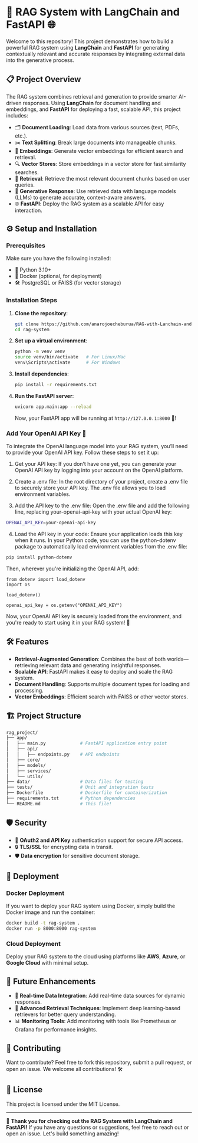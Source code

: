 

# 🚀 RAG System with LangChain and FastAPI 🌐

Welcome to this repository! This project demonstrates how to build a powerful RAG system using **LangChain** and **FastAPI** for generating contextually relevant and accurate responses by integrating external data into the generative process.

## 📋 Project Overview

The RAG system combines retrieval and generation to provide smarter AI-driven responses. Using **LangChain** for document handling and embeddings, and **FastAPI** for deploying a fast, scalable API, this project includes:

- 🗂️ **Document Loading**: Load data from various sources (text, PDFs, etc.).
- ✂️ **Text Splitting**: Break large documents into manageable chunks.
- 🧠 **Embeddings**: Generate vector embeddings for efficient search and retrieval.
- 🔍 **Vector Stores**: Store embeddings in a vector store for fast similarity searches.
- 🔧 **Retrieval**: Retrieve the most relevant document chunks based on user queries.
- 💬 **Generative Response**: Use retrieved data with language models (LLMs) to generate accurate, context-aware answers.
- 🌐 **FastAPI**: Deploy the RAG system as a scalable API for easy interaction.

## ⚙️ Setup and Installation

### Prerequisites

Make sure you have the following installed:
- 🐍 Python 3.10+
- 🐳 Docker (optional, for deployment)
- 🛠️ PostgreSQL or FAISS (for vector storage)

### Installation Steps

1. **Clone the repository**:
   ```bash
   git clone https://github.com/anarojoecheburua/RAG-with-Lanchain-and-FastAPI.git
   cd rag-system
   ```

2. **Set up a virtual environment**:
   ```bash
   python -m venv venv
   source venv/bin/activate   # For Linux/Mac
   venv\Scripts\activate      # For Windows
   ```

3. **Install dependencies**:
   ```bash
   pip install -r requirements.txt
   ```

4. **Run the FastAPI server**:
   ```bash
   uvicorn app.main:app --reload
   ```

   Now, your FastAPI app will be running at `http://127.0.0.1:8000` 🎉!

### Add Your OpenAI API Key 🔑

To integrate the OpenAI language model into your RAG system, you’ll need to provide your OpenAI API key. Follow these steps to set it up:

1. Get your API key: If you don’t have one yet, you can generate your OpenAI API key by logging into your account on the OpenAI platform.

2. Create a .env file: In the root directory of your project, create a .env file to securely store your API key. The .env file allows you to load environment variables.

3. Add the API key to the .env file: Open the .env file and add the following line, replacing your-openai-api-key with your actual OpenAI key:

```bash
OPENAI_API_KEY=your-openai-api-key
```

4. Load the API key in your code: Ensure your application loads this key when it runs. In your Python code, you can use the python-dotenv package to automatically load environment variables from the .env file:

```bash
pip install python-dotenv
```

Then, wherever you're initializing the OpenAI API, add:

```
from dotenv import load_dotenv
import os

load_dotenv()

openai_api_key = os.getenv("OPENAI_API_KEY")
```
Now, your OpenAI API key is securely loaded from the environment, and you're ready to start using it in your RAG system! 🎉

## 🛠️ Features

- **Retrieval-Augmented Generation**: Combines the best of both worlds—retrieving relevant data and generating insightful responses.
- **Scalable API**: FastAPI makes it easy to deploy and scale the RAG system.
- **Document Handling**: Supports multiple document types for loading and processing.
- **Vector Embeddings**: Efficient search with FAISS or other vector stores.

## 🏗️ Project Structure

```bash
rag_project/
├── app/
│   ├── main.py             # FastAPI application entry point
│   ├── api/
│   │   ├── endpoints.py    # API endpoints
│   ├── core/
│   ├── models/
│   ├── services/
│   └── utils/
├── data/                   # Data files for testing
├── tests/                  # Unit and integration tests
├── Dockerfile              # Dockerfile for containerization
├── requirements.txt        # Python dependencies
└── README.md               # This file!
```

## 🛡️ Security

- 🔐 **OAuth2 and API Key** authentication support for secure API access.
- 🔒 **TLS/SSL** for encrypting data in transit.
- 🛡️ **Data encryption** for sensitive document storage.

## 🚀 Deployment

### Docker Deployment
If you want to deploy your RAG system using Docker, simply build the Docker image and run the container:

```bash
docker build -t rag-system .
docker run -p 8000:8000 rag-system
```

### Cloud Deployment
Deploy your RAG system to the cloud using platforms like **AWS**, **Azure**, or **Google Cloud** with minimal setup.

## 🧠 Future Enhancements

- 🔄 **Real-time Data Integration**: Add real-time data sources for dynamic responses.
- 🤖 **Advanced Retrieval Techniques**: Implement deep learning-based retrievers for better query understanding.
- 📊 **Monitoring Tools**: Add monitoring with tools like Prometheus or Grafana for performance insights.

## 🤝 Contributing

Want to contribute? Feel free to fork this repository, submit a pull request, or open an issue. We welcome all contributions! 🛠️

## 📄 License

This project is licensed under the MIT License.

---

🎉 **Thank you for checking out the RAG System with LangChain and FastAPI!** If you have any questions or suggestions, feel free to reach out or open an issue. Let's build something amazing!
